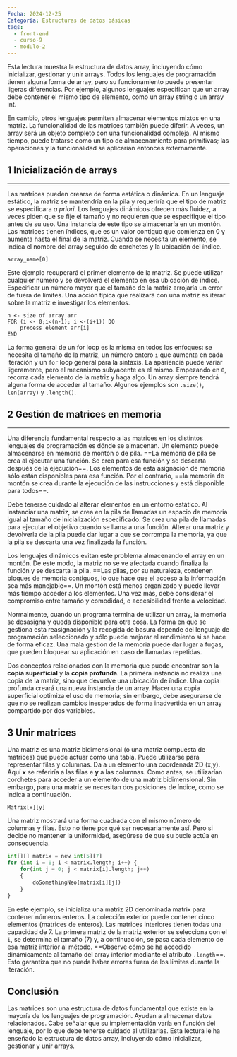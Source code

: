 ```yaml
---
Fecha: 2024-12-25
Categoría: Estructuras de datos básicas
tags:
  - front-end
  - curso-9
  - modulo-2
---
```

Esta lectura muestra la estructura de datos array, incluyendo cómo inicializar, gestionar y unir arrays. Todos los lenguajes de programación tienen alguna forma de array, pero su funcionamiento puede presentar ligeras diferencias. Por ejemplo, algunos lenguajes especifican que un array debe contener el mismo tipo de elemento, como un array string o un array int.

En cambio, otros lenguajes permiten almacenar elementos mixtos en una matriz. La funcionalidad de las matrices también puede diferir. A veces, un array será un objeto completo con una funcionalidad compleja. Al mismo tiempo, puede tratarse como un tipo de almacenamiento para primitivas; las operaciones y la funcionalidad se aplicarían entonces externamente.

## **1 Inicialización de arrays**
---
Las matrices pueden crearse de forma estática o dinámica. En un lenguaje estático, la matriz se mantendría en la pila y requeriría que el tipo de matriz se especificara _a priori_. Los lenguajes dinámicos ofrecen más fluidez, a veces piden que se fije el tamaño y no requieren que se especifique el tipo antes de su uso. Una instancia de este tipo se almacenaría en un montón. Las matrices tienen índices, que es un valor contiguo que comienza en 0 y aumenta hasta el final de la matriz. Cuando se necesita un elemento, se indica el nombre del array seguido de corchetes y la ubicación del índice.

`array_name[0]`

Este ejemplo recuperará el primer elemento de la matriz. Se puede utilizar cualquier número y se devolverá el elemento en esa ubicación de índice. Especificar un número mayor que el tamaño de la matriz arrojaría un error de fuera de límites. Una acción típica que realizará con una matriz es iterar sobre la matriz e investigar los elementos.

```
n <- size of array arr
FOR (i <- 0;i<(n-1); i <-(i+1)) DO
    process element arr[i]
END
```

La forma general de un for loop es la misma en todos los enfoques: se necesita el tamaño de la matriz, un número entero `i` que aumenta en cada iteración y un `for` loop general para la sintaxis. La apariencia puede variar ligeramente, pero el mecanismo subyacente es el mismo. Empezando en `0`, recorra cada elemento de la matriz y haga algo. Un array siempre tendrá alguna forma de acceder al tamaño. Algunos ejemplos son `.size()`, `len(array)` y `.length()`.

## **2 Gestión de matrices en memoria**
---
Una diferencia fundamental respecto a las matrices en los distintos lenguajes de programación es dónde se almacenan. Un elemento puede almacenarse en memoria de montón o de pila. ==La memoria de pila se crea al ejecutar una función. Se crea para esa función y se descarta después de la ejecución==. Los elementos de esta asignación de memoria sólo están disponibles para esa función. Por el contrario, ==la memoria de montón se crea durante la ejecución de las instrucciones y está disponible para todos==.

Debe tenerse cuidado al alterar elementos en un entorno estático. Al instanciar una matriz, se crea en la pila de llamadas un espacio de memoria igual al tamaño de inicialización especificado. Se crea una pila de llamadas para ejecutar el objetivo cuando se llama a una función. Alterar una matriz y devolverla de la pila puede dar lugar a que se corrompa la memoria, ya que la pila se descarta una vez finalizada la función.

Los lenguajes dinámicos evitan este problema almacenando el array en un montón. De este modo, la matriz no se ve afectada cuando finaliza la función y se descarta la pila. ==Las pilas, por su naturaleza, contienen bloques de memoria contiguos, lo que hace que el acceso a la información sea más manejable==. Un montón está menos organizado y puede llevar más tiempo acceder a los elementos. Una vez más, debe considerar el compromiso entre tamaño y comodidad, o accesibilidad frente a velocidad.

Normalmente, cuando un programa termina de utilizar un array, la memoria se desasigna y queda disponible para otra cosa. La forma en que se gestiona esta reasignación y la recogida de basura depende del lenguaje de programación seleccionado y sólo puede mejorar el rendimiento si se hace de forma eficaz. Una mala gestión de la memoria puede dar lugar a fugas, que pueden bloquear su aplicación en caso de llamadas repetidas.

Dos conceptos relacionados con la memoria que puede encontrar son la **copia superficial** y la **copia profunda**. La primera instancia no realiza una copia de la matriz, sino que devuelve una ubicación de índice. Una copia profunda creará una nueva instancia de un array. Hacer una copia superficial optimiza el uso de memoria; sin embargo, debe asegurarse de que no se realizan cambios inesperados de forma inadvertida en un array compartido por dos variables.

## **3 Unir matrices**

Una matriz es una matriz bidimensional (o una matriz compuesta de matrices) que puede actuar como una tabla. Puede utilizarse para representar filas y columnas. Da a un elemento una coordenada 2D (x,y). Aquí **x** se referiría a las filas e **y** a las columnas. Como antes, se utilizarían corchetes para acceder a un elemento de una matriz bidimensional. Sin embargo, para una matriz se necesitan dos posiciones de índice, como se indica a continuación.

`Matrix[x][y]`

Una matriz mostrará una forma cuadrada con el mismo número de columnas y filas. Esto no tiene por qué ser necesariamente así. Pero si decide no mantener la uniformidad, asegúrese de que su bucle actúa en consecuencia.

```python
int[][] matrix = new int[5][7]
for (int i = 0; i < matrix.length; i++) {
    for(int j = 0; j < matrix[i].length; j++)
    {
        doSomethingNeo(matrix[i][j])
    }
}
```

En este ejemplo, se inicializa una matriz 2D denominada matrix para contener números enteros. La colección exterior puede contener cinco elementos (matrices de enteros). Las matrices interiores tienen todas una capacidad de 7. La primera matriz de la matriz exterior se selecciona con el `i`, se determina el tamaño (7) y, a continuación, se pasa cada elemento de esa matriz interior al método. ==Observe cómo se ha accedido dinámicamente al tamaño del array interior mediante el atributo `.length`==. Esto garantiza que no pueda haber errores fuera de los límites durante la iteración.

## **Conclusión**

Las matrices son una estructura de datos fundamental que existe en la mayoría de los lenguajes de programación. Ayudan a almacenar datos relacionados. Cabe señalar que su implementación varía en función del lenguaje, por lo que debe tenerse cuidado al utilizarlas. Esta lectura le ha enseñado la estructura de datos array, incluyendo cómo inicializar, gestionar y unir arrays.